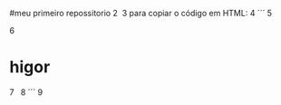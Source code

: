 #meu primeiro repossitorio
2
​
3
para copiar o código em HTML:
4
´´´
5
<html>
6
  <h1>higor</h1>
7
  </html>
8
´´´
9
